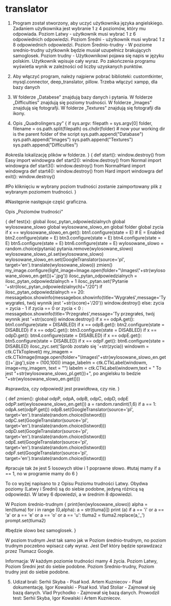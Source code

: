 # translator
1. Program został stworzony, aby uczyć użytkownika języka angielskiego. Zadaniem użytkownika jest wybranie 1 z 4 poziomów, który mu odpowiada.
   Poziom Latwy - użytkownik musi wybrać 1 z 6 odpowiednich odpowiedzi.
   Poziom Średni - użytkownik musi wybrać 1 z 8 odpowiednich odpowiedzi.
   Poziom Średnio-trudny - W poziome srednio-trudny użytkownik będzie musiał uzupełnicz brakujących samoglosek.
   Poziom trudny - Użytkownikowi pojawa się napis w języku polskim. Użytkownik wpisuje cały wyraz.
   Po zakończenia programu wyświetla wynik w zależności od liczby uzyskanych punktów.

2. Aby włączyć program, należy najpierw pobrać biblioteki: customtkinter, mysql.connector, deep_translator, pillow.
   Trzeba włączyć xampp, dla bazy danych


4. W folderze „Databese” znajdują bazy danych i pytania.
   W folderze „Difficulties” znajdują się poziomy trudności.
   W folderze „Images” znajdują się fotografji.
   W folderze „Textures” znajdują się fotografji dla ikony.

5. Opis
   „Quadrolingers.py”
{
   if sys.argv:
    filepath = sys.argv[0]
    folder, filename = os.path.split(filepath)
    os.chdir(folder) # now your working dir is the parent folder of the script
sys.path.append("Database")
sys.path.append("Images")
sys.path.append("Textures")
sys.path.append("Difficulties")

#określa lokalizację plików w folderze.
}
{
def start():
    window.destroy()
    from Easy import windowgra
def start2():
    window.destroy()
    from Normal import windowgra
def start3():
    window.destroy()
    from NormalHard import windowgra
def start4():
    window.destroy()
    from Hard import windowgra
def exit():
    window.destroy()

#Po kliknięciu w wybrany poziom trudności zostanie zaimportowany plik z wybranym poziomem trudności.
}

#Następnie następuje część graficzna.



Opis
„Poziomów trudności”


{
def test(x):
    global ilosc_pytan_odpowiedzialnych
    global wylosowane_slowo
    global wylosowane_slowo_en
    global folder
    global zycia
    if x == wylosowane_slowo_en.get():
        btn1.configure(state = E) # E = Enabled
        btn2.configure(state = E)
        btn3.configure(state = E)
        btn4.configure(state = E)
        btn5.configure(state = E)
        btn6.configure(state = E)
        wylosowane_slowo = random.choice(pytania)
        pytania.remove(wylosowane_slowo)
        wylosowane_slowo_pl.set(wylosowane_slowo)
        wylosowane_slowo_en.set(GoogleTranslator(source='pl', target='en').translate(wylosowane_slowo))
        zmien()
        my_image.configure(light_image=Image.open(folder+"\Images\\"+str(wylosowane_slowo_en.get())+'.jpg'))
        ilosc_pytan_odpowiedzialnych = ilosc_pytan_odpowiedzialnych + 1
        ilosc_pytan.set('Pytanie '+str(ilosc_pytan_odpowiedzialnych)+"/20")
        if ilosc_pytan_odpowiedzialnych == 20:
            messagebox.showinfo(messagebox.showinfo(title='Wygrałeś',message='Ty wygrałeś, twój wynnik jest '+str(score)+'/20'))
            window.destroy()
    else:
        zycia = zycia - 1
        if zycia == 0 or zycia < 0 :
            messagebox.showinfo(title='Przegrałeś',message='Ty przegrałeś, twój wynnik jest '+str(score))
            window.destroy()
        if x == odpA.get():
            btn1.configure(state = DISABLED)
        if x == odpB.get():
            btn2.configure(state = DISABLED)
        if x == odpC.get():
            btn3.configure(state = DISABLED)
        if x == odpD.get():
            btn4.configure(state = DISABLED)
        if x == odpE.get():
            btn5.configure(state = DISABLED)
        if x == odpF.get():
            btn6.configure(state = DISABLED)
        ilosc_zyc.set('Sprób zostało się '+str(zycia))
        windowm = ctk.CTkToplevel()
        my_imagem = ctk.CTkImage(Image.open(folder+"\Images\\"+str(wylosowane_slowo_en.get())+'.jpg'),size = (100,100))
        image_labelm = ctk.CTkLabel(windowm, image=my_imagem, text = "")
        labelm = ctk.CTkLabel(windowm,text = " To jest "+str(wylosowane_slowo_pl.get())+", po angielsku to bedzie "+str(wylosowane_slowo_en.get()))

#sprawdza, czy odpowiedź jest prawidłowa, czy nie.
}

{
def zmien():
    global odpP, odpA, odpB, odpC, odpD, odpE
    odpP.set(wylosowane_slowo_en.get())
    a = random.randint(1,6)
    if a == 1:
        odpA.set(odpP.get())
        odpB.set(GoogleTranslator(source='pl', target='en').translate(random.choice(listword)))
        odpC.set(GoogleTranslator(source='pl', target='en').translate(random.choice(listword)))
        odpD.set(GoogleTranslator(source='pl', target='en').translate(random.choice(listword)))
        odpE.set(GoogleTranslator(source='pl', target='en').translate(random.choice(listword)))
        odpF.set(GoogleTranslator(source='pl', target='en').translate(random.choice(listword)))


#pracuje tak że jest 5 losowych słów i 1 poprawne słowo.
#tutaj mamy if a == 1, no w programie mamy do 6
}

To co wyżej napisano to z Opisu Poziomu trudności Latwy. Obydwa poziomy (Latwy i Średni) są do siebie podobne, jedyną różnicą są odpowiedzi. W latwy 6 dpowiedzi, a w średnim 8 dpowiedzi.


W Poziom średnio-trudnym
{
print(len(wylosowane_slowo))
alpha = len(tluma)
for i in range (0,alpha):
    a = str(tluma[i])
    print (a)
    if a == 'i' or a == 'a' or a == 'e' or a == 'o' or a == 'u':
        tluma2 = tluma2.replace(a,'_')
prompt.set(tluma2)

#będzie slowo bez samoglosek.
}

W poziom trudnym 
Jest tak samo jak w Poziom średnio-trudnym, no poziom trudnym poczebno wpisacz cały wyraz.
Jest Def który będzie sprawdzacz przez Tłumacz Google.




Informacja: 
W każdym poziomie trudności mamy 4 życia.
 Poziom Latwy, Poziom Średni jest do siebie podobne.
 Poziom Średnio-trudny, Poziom trudny jest do siebie podobne.


5. Udizał brali:
Serhii Skyba - Pisał kod.
Artem Kuzniecov - Pisał dokumentację.
Igor Kowalski - Pisał kod.
Vlad Stoliar - Zajmował się bazą danych.
Vlad Prychodko - Zajmował się bazą danych.
Prowodzil test: Serhii Skyba, Igor Kowalski i Artem Kuzniecov.    
